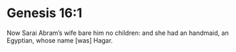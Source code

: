 # Genesis 16:1

Now Sarai Abram’s wife bare him no children: and she had an handmaid, an Egyptian, whose name [was] Hagar.